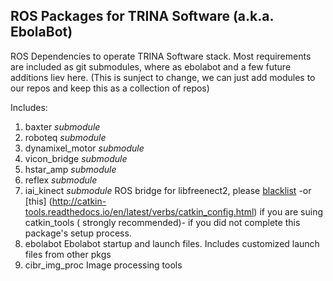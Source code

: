 ## ROS Packages for TRINA Software (a.k.a. EbolaBot)

ROS Dependencies to operate TRINA Software stack.
Most requirements are included as git submodules, where as ebolabot and a few future additions liev here. (This is sunject to change, we can just add modules to our repos and keep this as a collection of repos)

Includes:
1. baxter _submodule_
2. roboteq _submodule_
3. dynamixel\_motor _submodule_		
4. vicon\_bridge _submodule_
5. hstar\_amp _submodule_
6. reflex _submodule_
7. iai_kinect _submodule_
	ROS bridge for libfreenect2, please [blacklist](https://answers.ros.org/question/54181) -or [this] (http://catkin-tools.readthedocs.io/en/latest/verbs/catkin_config.html) if you are suing catkin_tools ( strongly recommended)- if you did not complete this package's setup process.
8. ebolabot
	Ebolabot startup and launch files. Includes customized launch files from other pkgs
9. cibr\_img\_proc
	Image processing tools 
 
